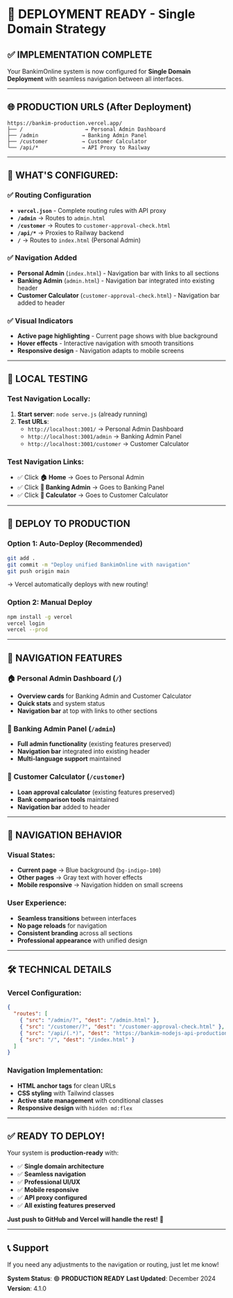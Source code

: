 # 🚀 DEPLOYMENT READY - Single Domain Strategy

## ✅ **IMPLEMENTATION COMPLETE**

Your BankimOnline system is now configured for **Single Domain Deployment** with seamless navigation between all interfaces.

---

## 🌐 **PRODUCTION URLS (After Deployment)**

```
https://bankim-production.vercel.app/
├── /                    → Personal Admin Dashboard
├── /admin              → Banking Admin Panel  
├── /customer           → Customer Calculator
└── /api/*              → API Proxy to Railway
```

---

## 🔧 **WHAT'S CONFIGURED:**

### **✅ Routing Configuration**
- **`vercel.json`** - Complete routing rules with API proxy
- **`/admin`** → Routes to `admin.html`
- **`/customer`** → Routes to `customer-approval-check.html`
- **`/api/*`** → Proxies to Railway backend
- **`/`** → Routes to `index.html` (Personal Admin)

### **✅ Navigation Added**
- **Personal Admin** (`index.html`) - Navigation bar with links to all sections
- **Banking Admin** (`admin.html`) - Navigation bar integrated into existing header
- **Customer Calculator** (`customer-approval-check.html`) - Navigation bar added to header

### **✅ Visual Indicators**
- **Active page highlighting** - Current page shows with blue background
- **Hover effects** - Interactive navigation with smooth transitions
- **Responsive design** - Navigation adapts to mobile screens

---

## 🧪 **LOCAL TESTING**

### **Test Navigation Locally:**
1. **Start server**: `node serve.js` (already running)
2. **Test URLs**:
   - `http://localhost:3001/` → Personal Admin Dashboard
   - `http://localhost:3001/admin` → Banking Admin Panel
   - `http://localhost:3001/customer` → Customer Calculator

### **Test Navigation Links:**
- ✅ Click **🏠 Home** → Goes to Personal Admin
- ✅ Click **🏦 Banking Admin** → Goes to Banking Panel
- ✅ Click **🧮 Calculator** → Goes to Customer Calculator

---

## 🚀 **DEPLOY TO PRODUCTION**

### **Option 1: Auto-Deploy (Recommended)**
```bash
git add .
git commit -m "Deploy unified BankimOnline with navigation"
git push origin main
```
→ Vercel automatically deploys with new routing!

### **Option 2: Manual Deploy**
```bash
npm install -g vercel
vercel login
vercel --prod
```

---

## 🎯 **NAVIGATION FEATURES**

### **🏠 Personal Admin Dashboard** (`/`)
- **Overview cards** for Banking Admin and Customer Calculator
- **Quick stats** and system status
- **Navigation bar** at top with links to other sections

### **🏦 Banking Admin Panel** (`/admin`)
- **Full admin functionality** (existing features preserved)
- **Navigation bar** integrated into existing header
- **Multi-language support** maintained

### **🧮 Customer Calculator** (`/customer`)
- **Loan approval calculator** (existing features preserved)
- **Bank comparison tools** maintained
- **Navigation bar** added to header

---

## 🔗 **NAVIGATION BEHAVIOR**

### **Visual States:**
- **Current page** → Blue background (`bg-indigo-100`)
- **Other pages** → Gray text with hover effects
- **Mobile responsive** → Navigation hidden on small screens

### **User Experience:**
- **Seamless transitions** between interfaces
- **No page reloads** for navigation
- **Consistent branding** across all sections
- **Professional appearance** with unified design

---

## 🛠️ **TECHNICAL DETAILS**

### **Vercel Configuration:**
```json
{
  "routes": [
    { "src": "/admin/?", "dest": "/admin.html" },
    { "src": "/customer/?", "dest": "/customer-approval-check.html" },
    { "src": "/api/(.*)", "dest": "https://bankim-nodejs-api-production.up.railway.app/api/$1" },
    { "src": "/", "dest": "/index.html" }
  ]
}
```

### **Navigation Implementation:**
- **HTML anchor tags** for clean URLs
- **CSS styling** with Tailwind classes
- **Active state management** with conditional classes
- **Responsive design** with `hidden md:flex`

---

## ✅ **READY TO DEPLOY!**

Your system is **production-ready** with:
- ✅ **Single domain architecture**
- ✅ **Seamless navigation**
- ✅ **Professional UI/UX**
- ✅ **Mobile responsive**
- ✅ **API proxy configured**
- ✅ **All existing features preserved**

**Just push to GitHub and Vercel will handle the rest!** 🎉

---

## 📞 **Support**

If you need any adjustments to the navigation or routing, just let me know!

**System Status**: 🟢 **PRODUCTION READY**
**Last Updated**: December 2024
**Version**: 4.1.0 